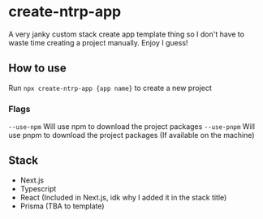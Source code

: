 # create-ntrp-app

A very janky custom stack create app template thing so I don't have to waste time creating a project manually. Enjoy I guess!

## How to use

Run `npx create-ntrp-app {app name}` to create a new project

### Flags

`--use-npm` Will use npm to download the project packages
`--use-pnpm` Will use pnpm to download the project packages (If available on the machine)

## Stack

- Next.js
- Typescript
- React (Included in Next.js, idk why I added it in the stack title)
- Prisma (TBA to template)
